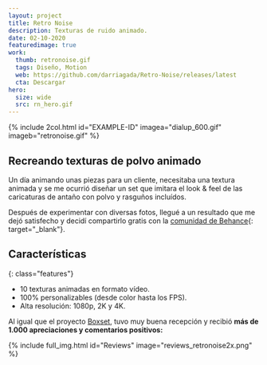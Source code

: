 ```yaml
---
layout: project
title: Retro Noise
description: Texturas de ruido animado.
date: 02-10-2020
featuredimage: true
work: 
  thumb: retronoise.gif
  tags: Diseño, Motion
  web: https://github.com/darriagada/Retro-Noise/releases/latest
  cta: Descargar
hero:
  size: wide
  src: rn_hero.gif
---
```

{% include 2col.html id="EXAMPLE-ID" imagea="dialup_600.gif" imageb="retronoise.gif" %}

## Recreando texturas de polvo animado

Un día animando unas piezas para un cliente, necesitaba una textura animada y se me ocurrió diseñar un set que imitara el look & feel de las caricaturas de antaño con polvo y rasguños incluídos.

Después de experimentar con diversas fotos, llegué a un resultado que me dejó satisfecho y decidí compartirlo gratis con la [comunidad de Behance](https://www.behance.net/gallery/104912707/Retro-Noise){: target="_blank"}.

## Características

{: class="features"}
* 10 texturas animadas en formato vídeo.
* 100% personalizables (desde color hasta los FPS).
* Alta resolución: 1080p, 2K y 4K.

Al igual que el proyecto [Boxset](/work/boxset), tuvo muy buena recepción y recibió **más de 1.000 apreciaciones y comentarios positivos:**

{% include full_img.html id="Reviews" image="reviews_retronoise2x.png" %}
